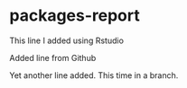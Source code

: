 # packages-report

This line I added using Rstudio

Added line from Github

Yet another line added. This time in a branch.